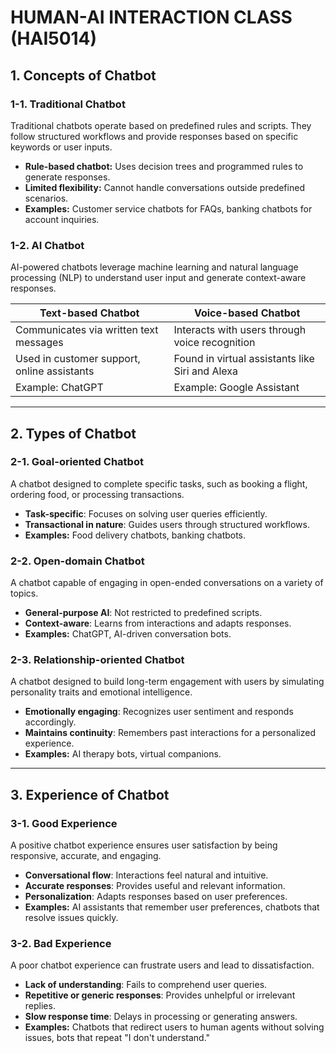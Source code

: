 # HUMAN-AI INTERACTION CLASS (HAI5014)

## 1. Concepts of Chatbot

### 1-1. Traditional Chatbot
Traditional chatbots operate based on predefined rules and scripts. They follow structured workflows and provide responses based on specific keywords or user inputs.

- **Rule-based chatbot:** Uses decision trees and programmed rules to generate responses.
- **Limited flexibility:** Cannot handle conversations outside predefined scenarios.
- **Examples:** Customer service chatbots for FAQs, banking chatbots for account inquiries.

### 1-2. AI Chatbot
AI-powered chatbots leverage machine learning and natural language processing (NLP) to understand user input and generate context-aware responses.

| **Text-based Chatbot** | **Voice-based Chatbot** |
| -- | -- |
| Communicates via written text messages | Interacts with users through voice recognition |
| Used in customer support, online assistants | Found in virtual assistants like Siri and Alexa |
| Example: ChatGPT | Example: Google Assistant |

---

## 2. Types of Chatbot

### 2-1. Goal-oriented Chatbot
A chatbot designed to complete specific tasks, such as booking a flight, ordering food, or processing transactions.

- **Task-specific**: Focuses on solving user queries efficiently.
- **Transactional in nature**: Guides users through structured workflows.
- **Examples:** Food delivery chatbots, banking chatbots.

### 2-2. Open-domain Chatbot
A chatbot capable of engaging in open-ended conversations on a variety of topics.

- **General-purpose AI**: Not restricted to predefined scripts.
- **Context-aware**: Learns from interactions and adapts responses.
- **Examples:** ChatGPT, AI-driven conversation bots.

### 2-3. Relationship-oriented Chatbot
A chatbot designed to build long-term engagement with users by simulating personality traits and emotional intelligence.

- **Emotionally engaging**: Recognizes user sentiment and responds accordingly.
- **Maintains continuity**: Remembers past interactions for a personalized experience.
- **Examples:** AI therapy bots, virtual companions.

---

## 3. Experience of Chatbot

### 3-1. Good Experience
A positive chatbot experience ensures user satisfaction by being responsive, accurate, and engaging.

- **Conversational flow**: Interactions feel natural and intuitive.
- **Accurate responses**: Provides useful and relevant information.
- **Personalization**: Adapts responses based on user preferences.
- **Examples:** AI assistants that remember user preferences, chatbots that resolve issues quickly.

### 3-2. Bad Experience
A poor chatbot experience can frustrate users and lead to dissatisfaction.

- **Lack of understanding**: Fails to comprehend user queries.
- **Repetitive or generic responses**: Provides unhelpful or irrelevant replies.
- **Slow response time**: Delays in processing or generating answers.
- **Examples:** Chatbots that redirect users to human agents without solving issues, bots that repeat "I don't understand."
